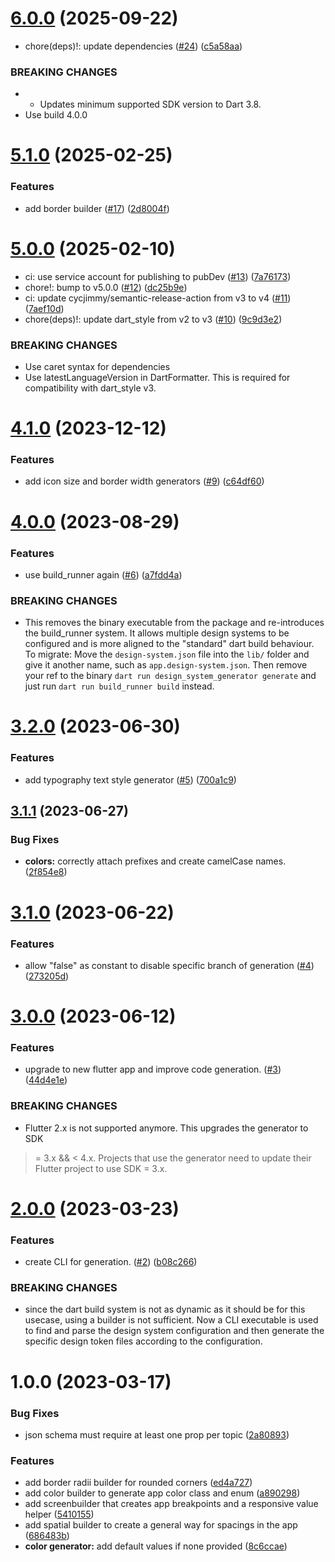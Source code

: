 # [6.0.0](https://github.com/smartive/flutter-design-system-generator/compare/v5.1.0...v6.0.0) (2025-09-22)


* chore(deps)!: update dependencies ([#24](https://github.com/smartive/flutter-design-system-generator/issues/24)) ([c5a58aa](https://github.com/smartive/flutter-design-system-generator/commit/c5a58aa4771382114983aed8278e2b3cb152442a))


### BREAKING CHANGES

* * Updates minimum supported SDK version to Dart 3.8.
* Use build 4.0.0

# [5.1.0](https://github.com/smartive/flutter-design-system-generator/compare/v5.0.0...v5.1.0) (2025-02-25)


### Features

* add border builder ([#17](https://github.com/smartive/flutter-design-system-generator/issues/17)) ([2d8004f](https://github.com/smartive/flutter-design-system-generator/commit/2d8004f2de33b90bf54e333925c69ad47e3bba0d))

# [5.0.0](https://github.com/smartive/flutter-design-system-generator/compare/v4.1.0...v5.0.0) (2025-02-10)


* ci: use service account for publishing to pubDev ([#13](https://github.com/smartive/flutter-design-system-generator/issues/13)) ([7a76173](https://github.com/smartive/flutter-design-system-generator/commit/7a76173cb20a3f465205e24ac1932f61f1855d61))
* chore!: bump to v5.0.0 ([#12](https://github.com/smartive/flutter-design-system-generator/issues/12)) ([dc25b9e](https://github.com/smartive/flutter-design-system-generator/commit/dc25b9e43c426470604b052a1800633bd87ac8c5))
* ci: update cycjimmy/semantic-release-action from v3 to v4 ([#11](https://github.com/smartive/flutter-design-system-generator/issues/11)) ([7aef10d](https://github.com/smartive/flutter-design-system-generator/commit/7aef10dc586f8b16dba73cf53b6459e83a7f8bca))
* chore(deps)!: update dart_style from v2 to v3 ([#10](https://github.com/smartive/flutter-design-system-generator/issues/10)) ([9c9d3e2](https://github.com/smartive/flutter-design-system-generator/commit/9c9d3e20cbae9ee8e76a3f7f0e631db13b674970))


### BREAKING CHANGES

* Use caret syntax for dependencies
* Use latestLanguageVersion in DartFormatter. This is required for compatibility with dart_style v3.


# [4.1.0](https://github.com/smartive/flutter-design-system-generator/compare/v4.0.0...v4.1.0) (2023-12-12)


### Features

* add icon size and border width generators ([#9](https://github.com/smartive/flutter-design-system-generator/issues/9)) ([c64df60](https://github.com/smartive/flutter-design-system-generator/commit/c64df609bdf3fd0caeda27c99f70c986485e9b2d))

# [4.0.0](https://github.com/smartive/flutter-design-system-generator/compare/v3.2.0...v4.0.0) (2023-08-29)


### Features

* use build_runner again ([#6](https://github.com/smartive/flutter-design-system-generator/issues/6)) ([a7fdd4a](https://github.com/smartive/flutter-design-system-generator/commit/a7fdd4ae173e142031499019abb30993721dd38d))


### BREAKING CHANGES

* This removes the binary executable
from the package and re-introduces the build_runner system.
It allows multiple design systems to be configured
and is more aligned to the "standard" dart build
behaviour. To migrate: Move the `design-system.json`
file into the `lib/` folder and give it another name,
such as `app.design-system.json`. Then remove your
ref to the binary `dart run design_system_generator generate`
and just run `dart run build_runner build` instead.

# [3.2.0](https://github.com/smartive/flutter-design-system-generator/compare/v3.1.1...v3.2.0) (2023-06-30)


### Features

* add typography text style generator ([#5](https://github.com/smartive/flutter-design-system-generator/issues/5)) ([700a1c9](https://github.com/smartive/flutter-design-system-generator/commit/700a1c9ac0b23bb7e5f0b40d74bc54290b67e1c0))

## [3.1.1](https://github.com/smartive/flutter-design-system-generator/compare/v3.1.0...v3.1.1) (2023-06-27)


### Bug Fixes

* **colors:** correctly attach prefixes and create camelCase names. ([2f854e8](https://github.com/smartive/flutter-design-system-generator/commit/2f854e80241305f933966f95085925c557d12880))

# [3.1.0](https://github.com/smartive/flutter-design-system-generator/compare/v3.0.0...v3.1.0) (2023-06-22)


### Features

* allow "false" as constant to disable specific branch of generation ([#4](https://github.com/smartive/flutter-design-system-generator/issues/4)) ([273205d](https://github.com/smartive/flutter-design-system-generator/commit/273205d18619bb26271fd730d51def1f02946592))

# [3.0.0](https://github.com/smartive/flutter-design-system-generator/compare/v2.0.0...v3.0.0) (2023-06-12)


### Features

* upgrade to new flutter app and improve code generation. ([#3](https://github.com/smartive/flutter-design-system-generator/issues/3)) ([44d4e1e](https://github.com/smartive/flutter-design-system-generator/commit/44d4e1e5ad35206e019c05be6da418c4e6ea790e))


### BREAKING CHANGES

* Flutter 2.x is not supported
anymore. This upgrades the generator to SDK
>= 3.x && < 4.x. Projects that use the generator
need to update their Flutter project to use SDK
>= 3.x.

# [2.0.0](https://github.com/smartive/flutter-design-system-generator/compare/v1.0.0...v2.0.0) (2023-03-23)


### Features

* create CLI for generation. ([#2](https://github.com/smartive/flutter-design-system-generator/issues/2)) ([b08c266](https://github.com/smartive/flutter-design-system-generator/commit/b08c266b748edf9a8a7b9abebae694e4eb9f9fec))


### BREAKING CHANGES

* since the dart build
system is not as dynamic as it should be for
this usecase, using a builder is not
sufficient. Now a CLI executable
is used to find and parse the design system
configuration and then generate the
specific design token files according to
the configuration.

# 1.0.0 (2023-03-17)


### Bug Fixes

* json schema must require at least one prop per topic ([2a80893](https://github.com/smartive/flutter-design-system-generator/commit/2a80893e52237c27efd6fa68e4f7a90f88e3a53d))


### Features

* add border radii builder for rounded corners ([ed4a727](https://github.com/smartive/flutter-design-system-generator/commit/ed4a7274ab35d0c1d02d2dfe9046ded3a08f4170))
* add color builder to generate app color class and enum ([a890298](https://github.com/smartive/flutter-design-system-generator/commit/a8902989491641534753aeaf914d1affadfb1721))
* add screenbuilder that creates app breakpoints and a responsive value helper ([5410155](https://github.com/smartive/flutter-design-system-generator/commit/54101554ffae0e97125936a87bc3fcd1f1ffd5f6))
* add spatial builder to create a general way for spacings in the app ([686483b](https://github.com/smartive/flutter-design-system-generator/commit/686483b3aea89bec049a9b29e7713d4e51011cc2))
* **color generator:** add default values if none provided ([8c6ccae](https://github.com/smartive/flutter-design-system-generator/commit/8c6ccaeafc7287904b7a33f1f250c413cdffc7d7))
